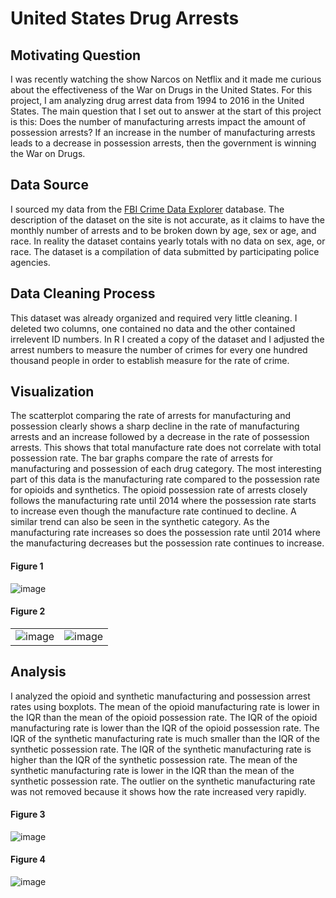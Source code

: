 # United States Drug Arrests
## Motivating Question
I was recently watching the show Narcos on Netflix and it made me curious about the effectiveness of the War on Drugs in the United States. 
For this project, I am analyzing drug arrest data from 1994 to 2016 in the United States.
The main question that I set out to answer at the start of this project is this: Does the number of manufacturing arrests impact the amount of possession arrests? 
If an increase in the number of manufacturing arrests leads to a decrease in possession arrests, then the government is winning the War on Drugs.
## Data Source
I sourced my data from the [FBI Crime Data Explorer](https://crime-data-explorer.fr.cloud.gov/downloads-and-docs) database. The description of the dataset on the site is not accurate, as it claims to have the monthly number of arrests and to be broken down by age, sex or age, and race. In reality the dataset contains yearly totals with no data on sex, age, or race. The dataset is a compilation of data submitted by participating police agencies.
## Data Cleaning Process
This dataset was already organized and required very little cleaning. I deleted two columns, one contained no data and the other contained irrelevent ID numbers. In R I created a copy of the dataset and I adjusted the arrest numbers to measure the number of crimes for every one hundred thousand people in order to establish measure for the rate of crime.
## Visualization
The scatterplot comparing the rate of arrests for manufacturing and possession clearly shows a sharp decline in the rate of manufacturing arrests and an increase followed by a decrease in the rate of possession arrests. This shows that total manufacture rate does not correlate with total possession rate. The bar graphs compare the rate of arrests for manufacturing and possession of each drug category. The most interesting part of this data is the manufacturing rate compared to the possession rate for opioids and synthetics. The opioid possession rate of arrests closely follows the manufacturing rate until 2014 where the possession rate starts to increase even though the manufacture rate continued to decline. A similar trend can also be seen in the synthetic category. As the manufacturing rate increases so does the possession rate until 2014 where the manufacturing decreases but the possession rate continues to increase.
#### Figure 1
![image](https://user-images.githubusercontent.com/79553303/115976277-1fbe4880-a521-11eb-8158-59b9ba1fc062.png)
#### Figure 2
|   |  |
| ------------- | ------------- |
| ![image](https://user-images.githubusercontent.com/79553303/115975190-82aae200-a517-11eb-9416-96c4f4140c90.png)  | ![image](https://user-images.githubusercontent.com/79553303/115975195-8dfe0d80-a517-11eb-93c6-f937019ab75c.png)  |
## Analysis
I analyzed the opioid and synthetic manufacturing and possession arrest rates using boxplots. The mean of the opioid manufacturing rate is lower in the IQR than the mean of the opioid possession rate. The IQR of the opioid manufacturing rate is lower than the IQR of the opioid possession rate. The IQR of the synthetic manufacturing rate is much smaller than the IQR of the synthetic possession rate. The IQR of the synthetic manufacturing rate is higher than the IQR of the synthetic possession rate. The mean of the synthetic manufacturing rate is lower in the IQR than the mean of the synthetic possession rate. The outlier on the synthetic manufacturing rate was not removed because it shows how the rate increased very rapidly.
#### Figure 3
![image](https://user-images.githubusercontent.com/79553303/115976762-23a09980-a526-11eb-9507-0de224a5199b.png)
#### Figure 4
![image](https://user-images.githubusercontent.com/79553303/115976767-28fde400-a526-11eb-98a0-b4bd53c104f1.png)
